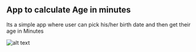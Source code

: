 ## App to calculate Age in minutes
Its a simple app where user can pick his/her birth date and then get their age in Minutes


![alt text](assets/scren.gif)